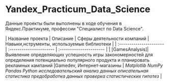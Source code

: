 # Yandex_Practicum_Data_Science
Данные проекты были выполнены в ходе обучения в Яндекс.Практикуме, профессии "Специалист по Data Science".

| Название проекта | Описание | Сферы деятельности компаний | Навыки,нструменты, используемые библиотеки | 
| :---------------------- | :---------------------- | :---------------------- |
| [GamesAnalysis]| Выявление определяющих успешность игры закономерностей для определения потенциально популярного продукта и планировать рекламных кампаний |Gamedev, Интернет-магазины | *Matplotlib NumPy Pandas Python исследовательский анализ данных описательная статистика предобработка данных проверка статистических гипотез* |
